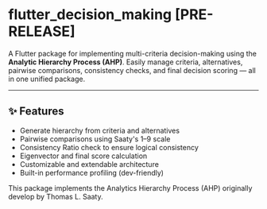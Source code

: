 # flutter_decision_making [PRE-RELEASE]

A Flutter package for implementing multi-criteria decision-making using the **Analytic Hierarchy Process (AHP)**. Easily manage criteria, alternatives, pairwise comparisons, consistency checks, and final decision scoring — all in one unified package.

---

## ✨ Features

- Generate hierarchy from criteria and alternatives
- Pairwise comparisons using Saaty's 1–9 scale
- Consistency Ratio check to ensure logical consistency
- Eigenvector and final score calculation
- Customizable and extendable architecture
- Built-in performance profiling (dev-friendly)


This package implements the Analytics Hierarchy Process (AHP) originally develop by Thomas L. Saaty.
